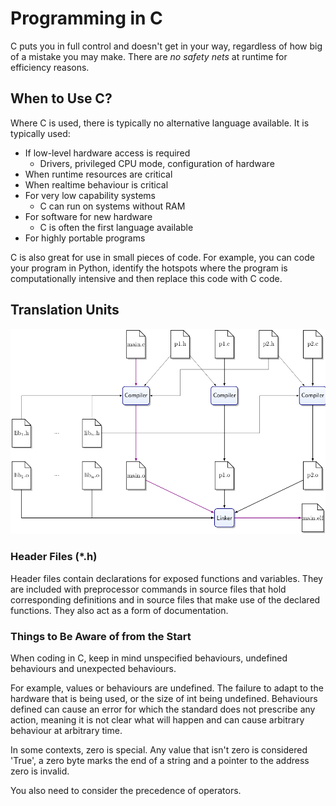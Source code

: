 # Programming in C

C puts you in full control and doesn't get in your way, regardless of how big of a mistake you may make.
There are *no safety nets* at runtime for efficiency reasons.

## When to Use C?

Where C is used, there is typically no alternative language available.
It is typically used:

* If low-level hardware access is required
  * Drivers, privileged CPU mode, configuration of hardware
* When runtime resources are critical
* When realtime behaviour is critical
* For very low capability systems
  * C can run on systems without RAM
* For software for new hardware
  * C is often the first language available
* For highly portable programs

C is also great for use in small pieces of code. For example, you can code your program in Python, identify the hotspots where the program is computationally intensive and then replace this code with C code.

## Translation Units

![](CodingInC1.png)

### Header Files (*.h)

Header files contain declarations for exposed functions and variables. They are included with preprocessor commands in source files that hold corresponding definitions and in source files that make use of the declared functions.
They also act as a form of documentation.

### Things to Be Aware of from the Start

When coding in C, keep in mind unspecified behaviours, undefined behaviours and unexpected behaviours.

For example, values or behaviours are undefined. The failure to adapt to the hardware that is being used, or the size of int being undefined.
Behaviours defined can cause an error for which the standard does not prescribe any action, meaning it is not clear what will happen and can cause arbitrary behaviour at arbitrary time.

In some contexts, zero is special. Any value that isn't zero is considered 'True', a zero byte marks the end of a string and a pointer to the address zero is invalid.

You also need to consider the precedence of operators.
